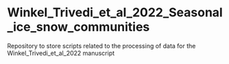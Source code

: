 # Winkel_Trivedi_et_al_2022_Seasonal_ice_snow_communities
Repository to store scripts related to the processing of data for the Winkel_Trivedi_et_al_2022 manuscript
